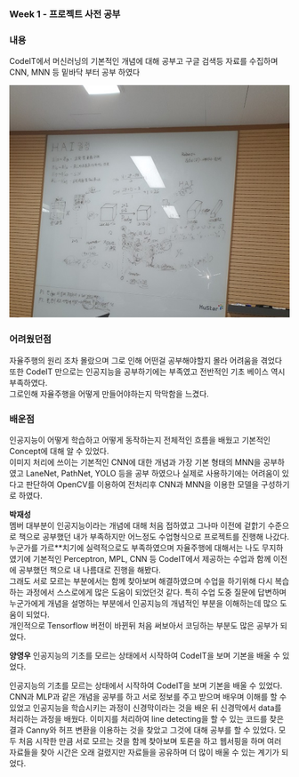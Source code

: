  ### Week 1 - 프로젝트 사전 공부
 ### **내용** 
 CodeIT에서 머신러닝의 기본적인 개념에 대해 공부고 구글 검색등 자료를 수집하며 CNN, MNN 등 밑바닥 부터 공부 하였다   
 
  ![image1](/document/images/image1.jpg)  
 ### **어려웠던점**
  자율주행의 원리 조차 몰랐으며 그로 인해 어떤걸 공부해야할지 몰라 어려움을 겪었다   
 또한 CodeIT 만으로는 인공지능을 공부하기에는 부족였고 전반적인 기초 베이스 역시 부족하였다.    
 그로인해 자율주행을 어떻게 만들어야하는지 막막함을 느겼다.
 
 ### **배운점**  
 인공지능이 어떻게 학습하고 어떻게 동작하는지 전체적인 흐름을 배웠고 기본적인 Concept에 대해 알 수 있었다.   
 이미지 처리에 쓰이는 기본적인 CNN에 대한 개념과 가장 기본 형태의 MNN을 공부하였고 LaneNet, PathNet, YOLO 등을 공부 하였으나 
 실제로 사용하기에는 어려움이 있다고 판단하여 OpenCV를 이용하여 전처리후 CNN과 MNN을 이용한 모델을 구성하기로 하였다.   
 
 **박재성**   
 멤버 대부분이 인공지능이라는 개념에 대해 처음 접하였고 그나마 이전에 겉핡기 수준으로 책으로 공부했던 내가 부족하지만 
 어느정도 수업형식으로 프로젝트를 진행해 나갔다.   
 누군가를 가르**치기에 실력적으로도 부족하였으며 자율주행에 대해서는 나도 무지하였기에 기본적인
 Perceptron, MPL, CNN 등 CodeIT에서 제공하는 수업과 함께 이전에 공부했던 책으로 내 나름대로 진행을 해봤다.   
 그래도 서로 모르는 부분에서는 함께 찾아보며 해결하였으며 수업을 하기위해 다시 복습하는 과정에서 스스로에게 많은 도움이 되었던것 같다.
 특히 수업 도중 질문에 답변하며 누군가에게 개념을 설명하는 부분에서 인공지능의 개념적인 부분을 이해하는데 많으 도움이 되었다.   
 개인적으로 Tensorflow 버전이 바뀐뒤 처음 써보아서 코딩하는 부분도 많은 공부가 되었다.
 
 **양영우**
  인공지능의 기초를 모르는 상태에서 시작하여 CodeIT을 보며 기본을 배울 수 있었다.
 
인공지능의 기초를 모르는 상태에서 시작하여 CodeIT을 보며 기본을 배울 수 있었다.
CNN과 MLP과 같은 개념을 공부를 하고 서로 정보를 주고 받으며 배우며 이해를 할 수 있었고 인공지능을 학습시키는 과정이 신경막이라는 것을 배운 뒤 신경막에서 data를 처리하는 과정을 배웠다.
이미지를 처리하여 line detecting을 할 수 있는 코드를 찾은 결과 Canny와 허프 변환을 이용하는 것을 찾았고 그것에 대해 공부를 할 수 있었다.
모두 처음 시작한 만큼 서로 모르는 것을 함께 찾아보며 토론을 하고 웹서핑을 하며 여러 자료들을 찾아 시간은 오래 걸렸지만 자료들을 공유하며 더 많이 배울 수 있는 계기가 되었다.
